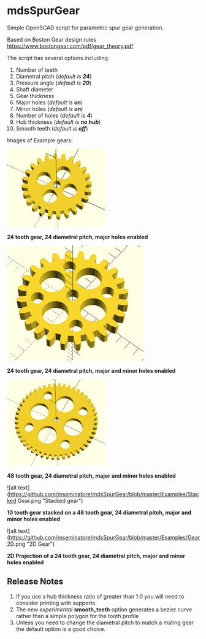 # mdsSpurGear

Simple OpenSCAD script for parametric spur gear generation.  

Based on Boston Gear design rules https://www.bostongear.com/pdf/gear_theory.pdf

The script has several options including:

1. Number of teeth
2. Diametral pitch (*default is __24__*)
3. Pressure angle (*default is __20__*)
4. Shaft diameter
5. Gear thickness
6. Major holes (*default is __on__*)
7. Minor holes (*default is __on__*)
8. Number of holes (*default is __4__*)
9. Hub thickness (*default is __no hub__*)
10. Smooth teeth (*default is __off__*)

Images of Example gears:

![alt text](https://github.com/mseminatore/mdsSpurGear/blob/master/Examples/Gear24.png "24 tooth gear")

**24 tooth gear, 24 diametral pitch, major holes enabled**

![alt text](https://github.com/mseminatore/mdsSpurGear/blob/master/Examples/Gear24minor.png "24 tooth gear")

**24 tooth gear, 24 diametral pitch, major and minor holes enabled**

![alt text](https://github.com/mseminatore/mdsSpurGear/blob/master/Examples/Gear48.png "48 tooth gear")

**48 tooth gear, 24 diametral pitch, major and minor holes enabled**

![alt text](https://github.com/mseminatore/mdsSpurGear/blob/master/Examples/Stacked Gear.png "Stacked gear")

**10 tooth gear stacked on a 48 tooth gear, 24 diametral pitch, major and minor holes enabled**

![alt text](https://github.com/mseminatore/mdsSpurGear/blob/master/Examples/Gear 2D.png "2D Gear")

**2D Projection of a 24 tooth gear, 24 diametral pitch, major and minor holes enabled**

## Release Notes

1. If you use a hub thickness ratio of greater than 1.0 you will need to consider printing with supports.
2. The new *experimental* **smooth_teeth** option generates a bezier curve rather than a simple polygon for the tooth profile
3. Unless you need to change the diametral pitch to match a mating gear the default option is a good choice.